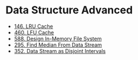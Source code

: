 # Data Structure Advanced

* [146. LRU Cache](lru-cache.md)
* [460. LFU Cache](lfu-cache.md)
* [588. Design In-Memory File System](design-in-memory-file-system.md)
* [295. Find Median From Data Stream](find-median-from-data-stream.md)
* [352. Data Stream as Disjoint Intervals]()
